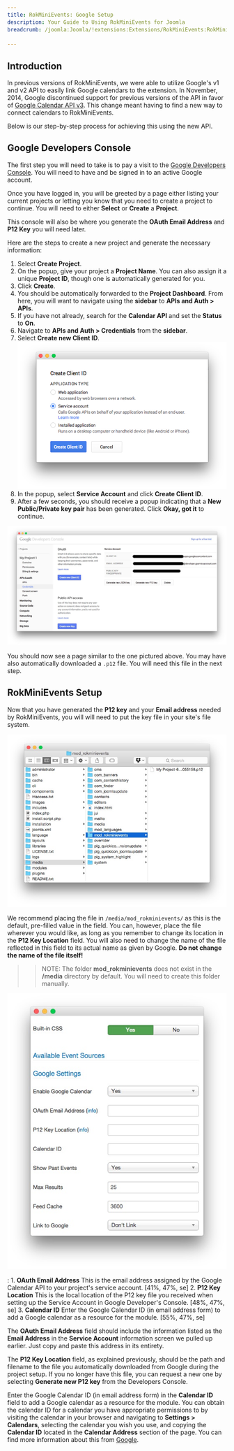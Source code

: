 ```yaml
---
title: RokMiniEvents: Google Setup
description: Your Guide to Using RokMiniEvents for Joomla
breadcrumb: /joomla:Joomla/!extensions:Extensions/RokMiniEvents:RokMiniEvents

---
```


Introduction
-----

In previous versions of RokMiniEvents, we were able to utilize Google's v1 and v2 API to easily link Google calendars to the extension. In November, 2014, Google discontinued support for previous versions of the API in favor of [Google Calendar API v3](https://developers.google.com/google-apps/calendar/). This change meant having to find a new way to connect calendars to RokMiniEvents.

Below is our step-by-step process for achieving this using the new API.

Google Developers Console
-----

The first step you will need to take is to pay a visit to the [Google Developers Console](https://console.developers.google.com/). You will need to have and be signed in to an active Google account.

Once you have logged in, you will be greeted by a page either listing your current projects or letting you know that you need to create a project to continue. You will need to either **Select** or **Create** a **Project**. 

This console will also be where you generate the **OAuth Email Address** and **P12 Key** you will need later.

Here are the steps to create a new project and generate the necessary information:

1. Select **Create Project**.
2. On the popup, give your project a **Project Name**. You can also assign it a unique **Project ID**, though one is automatically generated for you.
3. Click **Create**.
4. You should be automatically forwarded to the **Project Dashboard**. From here, you will want to navigate using the **sidebar** to **APIs and Auth > APIs**.
5. If you have not already, search for the **Calendar API** and set the **Status** to **On**.
6. Navigate to **APIs and Auth > Credentials** from the **sidebar**.
7. Select **Create new Client ID**.
    ![](assets/google_4.png)
8. In the popup, select **Service Account** and click **Create Client ID**.
9. After a few seconds, you should receive a popup indicating that a **New Public/Private key pair** has been generated. Click **Okay, got it** to continue.

![](assets/google_2.jpeg)

You should now see a page similar to the one pictured above. You may have also automatically downloaded a `.p12` file. You will need this file in the next step.

RokMiniEvents Setup
-----

Now that you have generated the **P12 key** and your **Email address** needed by RokMiniEvents, you will will need to put the key file in your site's file system.

![Google Setup](assets/google_3.jpeg)

We recommend placing the file in `/media/mod_rokminievents/` as this is the default, pre-filled value in the field. You can, however, place the file wherever you would like, as long as you remember to change its location in the **P12 Key Location** field. You will also need to change the name of the file reflected in this field to its actual name as given by Google. **Do not change the name of the file itself!**

>> NOTE: The folder **mod_rokminievents** does not exist in the **/media** directory by default. You will need to create this folder manually.

![Setup](assets/module_1.jpeg)

:   1. **OAuth Email Address** This is the email address assigned by the Google Calendar API to your project's service account. [41%, 47%, se]
    2. **P12 Key Location** This is the local location of the P12 key file you received when setting up the Service Account in Google Developer's Console. [48%, 47%, se]
    3. **Calendar ID** Enter the Google Calendar ID (in email address form) to add a Google calendar as a resource for the module. [55%, 47%, se]

The **OAuth Email Address** field should include the information listed as the **Email Address** in the **Service Account** information screen we pulled up earlier. Just copy and paste this address in its entirety.

The **P12 Key Location** field, as explained previously, should be the path and filename to the file you automatically downloaded from Google during the project setup. If you no longer have this file, you can request a new one by selecting **Generate new P12 key** from the Developers Console.

Enter the Google Calendar ID (in email address form) in the **Calendar ID** field to add a Google calendar as a resource for the module. You can obtain the calendar ID for a calendar you have appropriate permissions to by visiting the calendar in your browser and navigating to **Settings > Calendars**, selecting the calendar you wish you use, and copying the **Calendar ID** located in the **Calendar Address** section of the page. You can find more information about this from [Google](https://support.google.com/calendar/answer/37103?hl=en).
